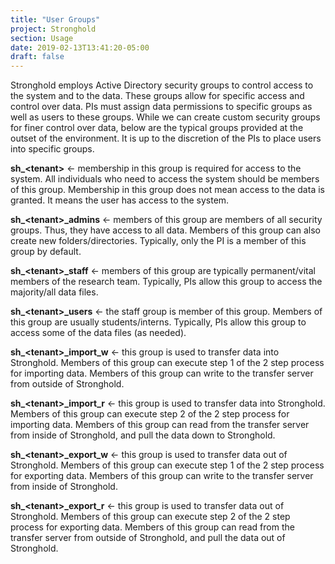 ```yaml
---
title: "User Groups"
project: Stronghold
section: Usage
date: 2019-02-13T13:41:20-05:00
draft: false
---
```


Stronghold employs Active Directory security groups to control access to the system and to the data. These groups allow for specific access and control over data. PIs must assign data permissions to specific groups as well as users to these groups. While we can create custom security groups for finer control over data, below are the typical groups provided at the outset of the environment. It is up to the discretion of the PIs to place users into specific groups.

**sh_\<tenant\>** ← membership in this group is required for access to the system. All individuals who need to access the system should be members of this group. Membership in this group does not mean access to the data is granted. It means the user has access to the system.

**sh_\<tenant\>_admins** ← members of this group are members of all security groups. Thus, they have access to all data. Members of this group can also create new folders/directories. Typically, only the PI is a member of this group by default.

**sh_\<tenant\>_staff** ← members of this group are typically permanent/vital members of the research team. Typically, PIs allow this group to access the majority/all data files.

**sh_\<tenant\>_users** ← the staff group is member of this group. Members of this group are usually students/interns. Typically, PIs allow this group to access some of the data files (as needed).

**sh_\<tenant\>_import_w** ← this group is used to transfer data into Stronghold. Members of this group can execute step 1 of the 2 step process for importing data. Members of this group can write to the transfer server from outside of Stronghold.  

**sh_\<tenant\>_import_r** ← this group is used to transfer data into Stronghold. Members of this group can execute step 2 of the 2 step process for importing data. Members of this group can read from the transfer server from inside of Stronghold, and pull the data down to Stronghold.

**sh_\<tenant\>_export_w** ← this group is used to transfer data out of Stronghold. Members of this group can execute step 1 of the 2 step process for exporting data. Members of this group can write to the transfer server from inside of Stronghold.

**sh_\<tenant\>_export_r** ← this group is used to transfer data out of Stronghold. Members of this group can execute step 2 of the 2 step process for exporting data. Members of this group can read from the transfer server from outside of Stronghold, and pull the data out of Stronghold.
